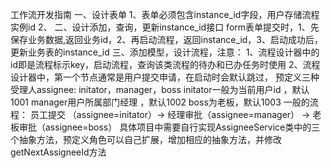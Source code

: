 工作流开发指南
一、设计表单
1、表单必须包含instance_id字段，用户存储流程实例id
2、
二、设计添加，查询，更新instance_id接口
form表单提交时，1、先保存业务数据,返回业务id，2、再启动流程，返回instance_id，3、启动成功后，更新业务表的instance_id
三、添加模型，设计流程，注意：
1、流程设计器中的id即是流程标示key，启动流程，查询该类流程的待办和已办任务时使用
2、流程设计器中，第一个节点通常是用户提交申请，在启动时会默认跳过，
预定义三种受理人assignee: initator，manager，boss
initator一般为当前用户id ，默认1001
manager用户所属部门经理 ，默认1002
boss为老板，默认1003
一般的流程：
员工提交 （assignee=initator）-> 经理审批（assignee=manager） -> 老板审批（assignee=boss）
具体项目中需要自行实现AssigneeService类中的三个抽象方法，预定义角色可以自己扩展，增加相应的抽象方法，并修改getNextAssigneeId方法

